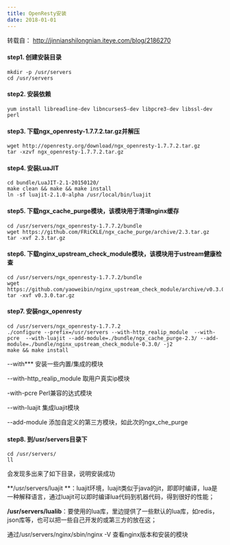 ```yaml
---
title: OpenResty安装
date: 2018-01-01
---
```


转载自： http://jinnianshilongnian.iteye.com/blog/2186270


#### step1. 创建安装目录


```shell
mkdir -p /usr/servers
cd /usr/servers
```

<!-- more -->


#### step2. 安装依赖


```shell
yum install libreadline-dev libncurses5-dev libpcre3-dev libssl-dev perl
```

#### step3. 下载ngx_openresty-1.7.7.2.tar.gz并解压


```shell
wget http://openresty.org/download/ngx_openresty-1.7.7.2.tar.gz
tar -xzvf ngx_openresty-1.7.7.2.tar.gz
```


#### step4. 安装LuaJIT


```shell
cd bundle/LuaJIT-2.1-20150120/  
make clean && make && make install  
ln -sf luajit-2.1.0-alpha /usr/local/bin/luajit  
```


#### step5. 下载ngx_cache_purge模块，该模块用于清理nginx缓存


```shell
cd /usr/servers/ngx_openresty-1.7.7.2/bundle  
wget https://github.com/FRiCKLE/ngx_cache_purge/archive/2.3.tar.gz  
tar -xvf 2.3.tar.gz
```


#### step6. 下载nginx_upstream_check_module模块，该模块用于ustream健康检查


```shell
cd /usr/servers/ngx_openresty-1.7.7.2/bundle  
wget https://github.com/yaoweibin/nginx_upstream_check_module/archive/v0.3.0.tar.gz  
tar -xvf v0.3.0.tar.gz  
```


#### step7. 安装ngx_openresty


```shell
cd /usr/servers/ngx_openresty-1.7.7.2  
./configure --prefix=/usr/servers --with-http_realip_module  --with-pcre  --with-luajit --add-module=./bundle/ngx_cache_purge-2.3/ --add-module=./bundle/nginx_upstream_check_module-0.3.0/ -j2  
make && make install
```


--with***                安装一些内置/集成的模块



--with-http_realip_module  取用户真实ip模块



-with-pcre               Perl兼容的达式模块



--with-luajit              集成luajit模块



--add-module            添加自定义的第三方模块，如此次的ngx_che_purge


#### step8. 到/usr/servers目录下 


```shell
cd /usr/servers/  
ll   
```


会发现多出来了如下目录，说明安装成功


**/usr/servers/luajit **：luajit环境，luajit类似于java的jit，即即时编译，lua是一种解释语言，通过luajit可以即时编译lua代码到机器代码，得到很好的性能；



**/usr/servers/lualib**：要使用的lua库，里边提供了一些默认的lua库，如redis，json库等，也可以把一些自己开发的或第三方的放在这；




通过/usr/servers/nginx/sbin/nginx  -V 查看nginx版本和安装的模块
